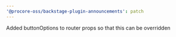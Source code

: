 ```yaml
---
'@procore-oss/backstage-plugin-announcements': patch
---
```


Added buttonOptions to router props so that this can be overridden
